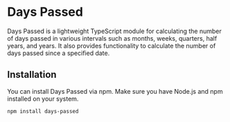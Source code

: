 # Days Passed

Days Passed is a lightweight TypeScript module for calculating the number of days passed in various intervals such as months, weeks, quarters, half years, and years. It also provides functionality to calculate the number of days passed since a specified date.

## Installation

You can install Days Passed via npm. Make sure you have Node.js and npm installed on your system.

```bash
npm install days-passed
